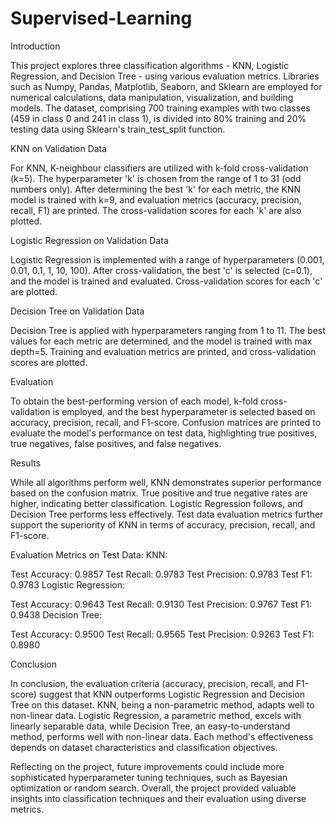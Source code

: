 # Supervised-Learning


Introduction

This project explores three classification algorithms - KNN, Logistic Regression, and Decision Tree - using various evaluation metrics. Libraries such as Numpy, Pandas, Matplotlib, Seaborn, and Sklearn are employed for numerical calculations, data manipulation, visualization, and building models. The dataset, comprising 700 training examples with two classes (459 in class 0 and 241 in class 1), is divided into 80% training and 20% testing data using Sklearn's train_test_split function.

KNN on Validation Data


For KNN, K-neighbour classifiers are utilized with k-fold cross-validation (k=5). The hyperparameter 'k' is chosen from the range of 1 to 31 (odd numbers only). After determining the best 'k' for each metric, the KNN model is trained with k=9, and evaluation metrics (accuracy, precision, recall, F1) are printed. The cross-validation scores for each 'k' are also plotted.

Logistic Regression on Validation Data


Logistic Regression is implemented with a range of hyperparameters (0.001, 0.01, 0.1, 1, 10, 100). After cross-validation, the best 'c' is selected (c=0.1), and the model is trained and evaluated. Cross-validation scores for each 'c' are plotted.

Decision Tree on Validation Data

Decision Tree is applied with hyperparameters ranging from 1 to 11. The best values for each metric are determined, and the model is trained with max depth=5. Training and evaluation metrics are printed, and cross-validation scores are plotted.

Evaluation


To obtain the best-performing version of each model, k-fold cross-validation is employed, and the best hyperparameter is selected based on accuracy, precision, recall, and F1-score. Confusion matrices are printed to evaluate the model's performance on test data, highlighting true positives, true negatives, false positives, and false negatives.

Results


While all algorithms perform well, KNN demonstrates superior performance based on the confusion matrix. True positive and true negative rates are higher, indicating better classification. Logistic Regression follows, and Decision Tree performs less effectively. Test data evaluation metrics further support the superiority of KNN in terms of accuracy, precision, recall, and F1-score.

Evaluation Metrics on Test Data:
KNN:

Test Accuracy: 0.9857
Test Recall: 0.9783
Test Precision: 0.9783
Test F1: 0.9783
Logistic Regression:

Test Accuracy: 0.9643
Test Recall: 0.9130
Test Precision: 0.9767
Test F1: 0.9438
Decision Tree:

Test Accuracy: 0.9500
Test Recall: 0.9565
Test Precision: 0.9263
Test F1: 0.8980


Conclusion

In conclusion, the evaluation criteria (accuracy, precision, recall, and F1-score) suggest that KNN outperforms Logistic Regression and Decision Tree on this dataset. KNN, being a non-parametric method, adapts well to non-linear data. Logistic Regression, a parametric method, excels with linearly separable data, while Decision Tree, an easy-to-understand method, performs well with non-linear data. Each method's effectiveness depends on dataset characteristics and classification objectives.

Reflecting on the project, future improvements could include more sophisticated hyperparameter tuning techniques, such as Bayesian optimization or random search. Overall, the project provided valuable insights into classification techniques and their evaluation using diverse metrics.
